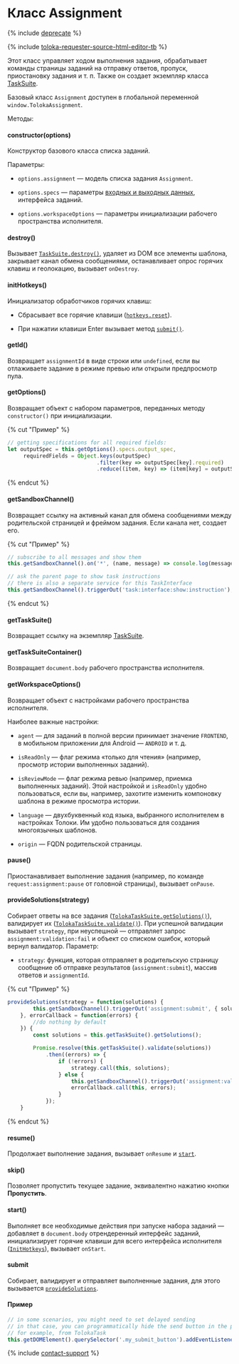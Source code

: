 # Класс Assignment

{% include [deprecate](../../../_includes/deprecate.md) %}

{% include [toloka-requester-source-html-editor-tb](../../_includes/toloka-requester-source/id-toloka-requester-source/html-editor-tb.md) %}

Этот класс управляет ходом выполнения задания, обрабатывает команды страницы заданий на отправку ответов, пропуск, приостановку задания и т. п. Также он создает экземпляр класса [TaskSuite](tasksuite.md).

Базовый класс `Assignment` доступен в глобальной переменной `window.TolokaAssignment`.

Методы:

#### constructor(options)

Конструктор базового класса списка заданий.

Параметры:

- `options.assignment` — модель списка задания `Assignment`.

- `options.specs` — параметры [входных и выходных данных](../../../glossary.md#input-output-data), интерфейса заданий.

- `options.workspaceOptions` — параметры инициализации рабочего пространства исполнителя.

#### destroy()

Вызывает [`TaskSuite.destroy()`](tasksuite.md#destroy), удаляет из DOM все элементы шаблона, закрывает канал обмена сообщениями, останавливает опрос горячих клавиш и геолокацию, вызывает `onDestroy`.

#### initHotkeys()

Инициализатор обработчиков горячих клавиш:

- Сбрасывает все горячие клавиши ([`hotkeys.reset`](services.md#reset)).

- При нажатии клавиши Enter вызывает метод [`submit()`](#Submit).

#### getId()

Возвращает `assignmentId` в виде строки или `undefined`, если вы отлаживаете задание в режиме превью или открыли предпросмотр пула.

#### getOptions()

Возвращает объект с набором параметров, переданных методу `constructor()` при инициализации.

{% cut "Пример" %}

```javascript
// getting specifications for all required fields:
let outputSpec = this.getOptions().specs.output_spec,
     requiredFields = Object.keys(outputSpec)
                            .filter(key => outputSpec[key].required)
                            .reduce((item, key) => (item[key] = outputSpec[key], item), {});
```

{% endcut %}

#### getSandboxChannel()

Возвращает ссылку на активный канал для обмена сообщениями между родительской страницей и фреймом задания. Если канала нет, создает его.

{% cut "Пример" %}

```javascript
// subscribe to all messages and show them
this.getSandboxChannel().on('*', (name, message) => console.log(message));

// ask the parent page to show task instructions
// there is also a separate service for this TaskInterface
this.getSandboxChannel().triggerOut('task:interface:show:instruction');
```

{% endcut %}

#### getTaskSuite()

Возвращает ссылку на экземпляр [TaskSuite](tasksuite.md).

#### getTaskSuiteContainer()

Возвращает `document.body` рабочего пространства исполнителя.

#### getWorkspaceOptions()

Возвращает объект с настройками рабочего пространства исполнителя.

Наиболее важные настройки:

- `agent` — для заданий в полной версии принимает значение `FRONTEND`, в мобильном приложении для Android — `ANDROID` и т. д.

- `isReadOnly` — флаг режима «только для чтения» (например, просмотр истории выполненных заданий).

- `isReviewMode` — флаг режима ревью (например, приемка выполненных заданий). Этой настройкой и `isReadOnly` удобно пользоваться, если вы, например, захотите изменить компоновку шаблона в режиме просмотра истории.

- `language` — двухбуквенный код языка, выбранного исполнителем в настройках Толоки. Им удобно пользоваться для создания многоязычных шаблонов.

- `origin` — FQDN родительской страницы.

#### pause()

Приостанавливает выполнение задания (например, по команде `request:assignment:pause` от головной страницы), вызывает `onPause`.

#### provideSolutions(strategy)

Собирает ответы на все задания ([`TolokaTaskSuite.getSolutions()`](tasksuite.md#getSolutions)), валидирует их ([`TolokaTaskSuite.validate()`](tasksuite.md#validate)). При успешной валидации вызывает `strategy`, при неуспешной — отправляет запрос `assignment:validation:fail` и объект со списком ошибок, который вернул валидатор. Параметр:

- `strategy`: функция, которая отправляет в родительскую страницу сообщение об отправке результатов (`assignment:submit`), массив ответов и `assignmentId`.

{% cut "Пример" %}

```javascript
provideSolutions(strategy = function(solutions) {
        this.getSandboxChannel().triggerOut('assignment:submit', { solutions, assignmentId: this.getId() });
    }, errorCallback = function(errors) {
        //do nothing by default
    }) {
        const solutions = this.getTaskSuite().getSolutions();

        Promise.resolve(this.getTaskSuite().validate(solutions))
            .then((errors) => {
                if (!errors) {
                    strategy.call(this, solutions);
                } else {
                    this.getSandboxChannel().triggerOut('assignment:validation:fail', errors);
                    errorCallback.call(this, errors);
                }
            });
    }
```

{% endcut %}

#### resume()

Продолжает выполнение задания, вызывает `onResume` и [`start`](#Start).

#### skip()

Позволяет пропустить текущее задание, эквивалентно нажатию кнопки **Пропустить**.

#### start()

Выполняет все необходимые действия при запуске набора заданий — добавляет в `document.body` отрендеренный интерфейс заданий, инициализирует горячие клавиши для всего интерфейса исполнителя ([`InitHotkeys`](#InitHotkeys)), вызывает `onStart`.

#### submit

Собирает, валидирует и отправляет выполненные задания, для этого вызывается [`provideSolutions`](#ProvideSolutions).

#### Пример

```javascript
// in some scenarios, you might need to set delayed sending
// in that case, you can programmatically hide the send button in the project settings
// for example, from TolokaTask
this.getDOMElement().querySelector('.my_submit_button').addEventListener('click', (event) => this.getAssignment().submit());
```

{% include [contact-support](../../_includes/contact-support.md) %}